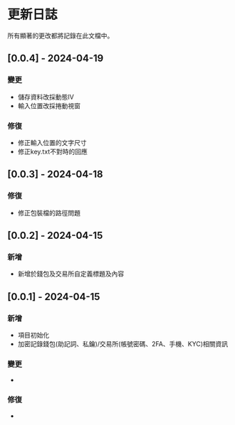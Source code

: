 # 更新日誌

所有顯著的更改都將記錄在此文檔中。

## [0.0.4] - 2024-04-19
### 變更
- 儲存資料改採動態IV
- 輸入位置改採捲動視窗
### 修復
- 修正輸入位置的文字尺寸
- 修正key.txt不對時的回應

## [0.0.3] - 2024-04-18
### 修復
- 修正包裝檔的路徑問題

## [0.0.2] - 2024-04-15
### 新增
- 新增於錢包及交易所自定義標題及內容

## [0.0.1] - 2024-04-15
### 新增
- 項目初始化
- 加密記錄錢包(助記詞、私鑰)/交易所(帳號密碼、2FA、手機、KYC)相關資訊
### 變更
- 
### 修復
- 
